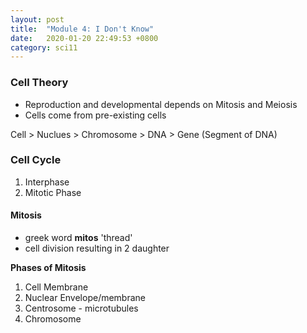 ```yaml
---
layout: post
title:  "Module 4: I Don't Know"
date:   2020-01-20 22:49:53 +0800
category: sci11
---
```

### Cell Theory

* Reproduction and developmental depends on Mitosis and Meiosis
* Cells come from pre-existing cells



Cell > Nuclues > Chromosome > DNA > Gene (Segment of DNA)

### Cell Cycle

1. Interphase
2. Mitotic Phase



#### Mitosis

* greek word **mitos** 'thread'
* cell division resulting in 2 daughter 



**Phases of Mitosis**

1. Cell Membrane
2. Nuclear Envelope/membrane
3. Centrosome - microtubules
4. Chromosome

